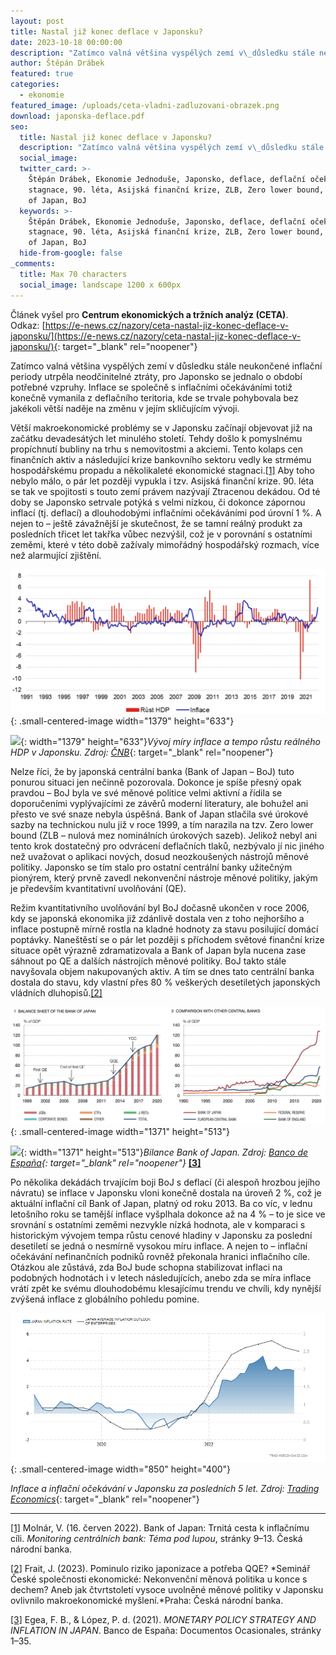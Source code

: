 ```yaml
---
layout: post
title: Nastal již konec deflace v Japonsku?
date: 2023-10-18 00:00:00
description: "Zatímco valná většina vyspělých zemí v\_důsledku stále neukončené inflační periody utrpěla neodčinitelné ztráty, pro Japonsko se jednalo o období potřebné vzpruhy.  Co stojí za dekády trvající deflací v Japonsku?"
author: Štěpán Drábek
featured: true
categories:
  - ekonomie
featured_image: /uploads/ceta-vladni-zadluzovani-obrazek.png
download: japonska-deflace.pdf
seo:
  title: Nastal již konec deflace v Japonsku?
  description: "Zatímco valná většina vyspělých zemí v\_důsledku stále neukončené inflační periody utrpěla neodčinitelné ztráty, pro Japonsko se jednalo o období potřebné vzpruhy.  Co stojí za dekády trvající deflací v Japonsku?"
  social_image:
  twitter_card: >-
    Štěpán Drábek, Ekonomie Jednoduše, Japonsko, deflace, deflační očekávání,
    stagnace, 90. léta, Asijská finanční krize, ZLB, Zero lower bound, QE, Bank
    of Japan, BoJ
  keywords: >-
    Štěpán Drábek, Ekonomie Jednoduše, Japonsko, deflace, deflační očekávání,
    stagnace, 90. léta, Asijská finanční krize, ZLB, Zero lower bound, QE, Bank
    of Japan, BoJ
  hide-from-google: false
_comments:
  title: Max 70 characters
  social_image: landscape 1200 x 600px
---
```

Článek vyšel pro&nbsp;**Centrum ekonomických a tržních analýz (CETA)**. Odkaz:&nbsp;[https://e-news.cz/nazory/ceta-nastal-jiz-konec-deflace-v-japonsku/](https://e-news.cz/nazory/ceta-nastal-jiz-konec-deflace-v-japonsku/){: target="_blank" rel="noopener"}

Zatímco valná většina vyspělých zemí v důsledku stále neukončené inflační periody utrpěla neodčinitelné ztráty, pro Japonsko se jednalo o období potřebné vzpruhy. Inflace se společně s inflačními očekáváními totiž konečně vymanila z deflačního teritoria, kde se trvale pohybovala bez jakékoli větší naděje na změnu v jejím skličujícím vývoji.

Větší makroekonomické problémy se v Japonsku začínají objevovat již na začátku devadesátých let minulého století. Tehdy došlo k pomyslnému propíchnutí bubliny na trhu s nemovitostmi a akciemi. Tento kolaps cen finančních aktiv a následující krize bankovního sektoru vedly ke strmému hospodářskému propadu a několikaleté ekonomické stagnaci.[\[1\]](#_ftn1) Aby toho nebylo málo, o pár let později vypukla i tzv. Asijská finanční krize. 90. léta se tak ve spojitosti s touto zemí právem nazývají Ztracenou dekádou. Od té doby se Japonsko setrvale potýká s velmi nízkou, či dokonce zápornou inflací (tj. deflací) a dlouhodobými inflačními očekáváními pod úrovní 1 %. A nejen to – ještě závažnější je skutečnost, že se tamní reálný produkt za posledních třicet let takřka vůbec nezvýšil, což je v porovnání s ostatními zeměmi, které v této době zažívaly mimořádný hospodářský rozmach, více než alarmující zjištění.



![](/uploads/vyvoj-inflace-a-hdp-v-japonsku-1.png){: .small-centered-image width="1379" height="633"}

![](blob:https://app.cloudcannon.com/1dbd6e01-6955-4668-8f47-3fd111767245){: width="1379" height="633"}*Vývoj míry inflace a tempo růstu reálného HDP v Japonsku. Zdroj:* [*ČNB*](https://www.cnb.cz/cs/o_cnb/cnblog/Bank-of-Japan-Trnita-cesta-k-inflacnimu-cili/){: target="_blank" rel="noopener"}

Nelze říci, že by japonská centrální banka (Bank of Japan – BoJ) tuto ponurou situaci jen nečinně pozorovala. Dokonce je spíše přesný opak pravdou – BoJ byla ve své měnové politice velmi aktivní a řídila se doporučeními vyplývajícími ze závěrů moderní literatury, ale bohužel ani přesto ve své snaze nebyla úspěšná. Bank of Japan stlačila své úrokové sazby na technickou nulu již v roce 1999, a tím narazila na tzv. Zero lower bound (ZLB – nulová mez nominálních úrokových sazeb). Jelikož nebyl ani tento krok dostatečný pro odvrácení deflačních tlaků, nezbývalo jí nic jiného než uvažovat o aplikaci nových, dosud neozkoušených nástrojů měnové politiky. Japonsko se tím stalo pro ostatní centrální banky užitečným pionýrem, který prvně zavedl nekonvenční nástroje měnové politiky, jakým je především kvantitativní uvolňování (QE).

Režim kvantitativního uvolňování byl BoJ dočasně ukončen v roce 2006, kdy se japonská ekonomika již zdánlivě dostala ven z toho nejhoršího a inflace postupně mírně rostla na kladné hodnoty za stavu posilující domácí poptávky. Naneštěstí se o pár let později s příchodem světové finanční krize situace opět výrazně zdramatizovala a Bank of Japan byla nucena zase sáhnout po QE a dalších nástrojích měnové politiky. BoJ takto stále navyšovala objem nakupovaných aktiv. A tím se dnes tato centrální banka dostala do stavu, kdy vlastní přes 80 % veškerých desetiletých japonských vládních dluhopisů.[\[2\]](#_ftn2)



![](/uploads/boj-balance-sheet-struktura-1.png){: .small-centered-image width="1371" height="513"}

![](blob:https://app.cloudcannon.com/0fd6c669-ff01-4019-b775-64f8be62d3e8){: width="1371" height="513"}*Bilance Bank of Japan. Zdroj:* *[Banco de España](https://www.bde.es/f/webbde/SES/Secciones/Publicaciones/PublicacionesSeriadas/DocumentosOcasionales/21/Files/do2116e.pdf){: target="_blank" rel="noopener"}*&nbsp;[**\[3\]**](#_ftn3)

Po několika dekádách trvajícím boji BoJ s deflací (či alespoň hrozbou jejího návratu) se inflace v Japonsku vloni konečně dostala na úroveň 2 %, což je aktuální inflační cíl Bank of Japan, platný od roku 2013. Ba co víc, v lednu letošního roku se tamější inflace vyšplhala dokonce až na 4 % – to je sice ve srovnání s ostatními zeměmi nezvykle nízká hodnota, ale v komparaci s historickým vývojem tempa růstu cenové hladiny v Japonsku za poslední desetiletí se jedná o nesmírně vysokou míru inflace. A nejen to – inflační očekávání nefinančních podniků rovněž překonala hranici inflačního cíle. Otázkou ale zůstává, zda BoJ bude schopna stabilizovat inflaci na podobných hodnotách i v letech následujících, anebo zda se míra inflace vrátí zpět ke svému dlouhodobému klesajícímu trendu ve chvíli, kdy nynější zvýšená inflace z globálního pohledu pomine.



![](/uploads/japan-inflation-cpi-1.png){: .small-centered-image width="850" height="400"}

*Inflace a inflační očekávání v Japonsku za posledních 5 let. Zdroj:* [*Trading Economics*](https://tradingeconomics.com/japan/inflation-cpi){: target="_blank" rel="noopener"}

---

[\[1\]](applewebdata://39D8A155-78C2-4C2D-B3A9-86A67D6A75A2#_ftnref1) Molnár, V. (16. červen 2022). Bank of Japan: Trnitá cesta k inflačnímu cíli. *Monitoring centrálních bank: Téma pod lupou*, stránky 9–13. Česká národní banka.

[\[2\]](applewebdata://39D8A155-78C2-4C2D-B3A9-86A67D6A75A2#_ftnref2) Frait, J. (2023). Pominulo riziko japonizace a potřeba QQE? *Seminář České společnosti ekonomické: Nekonvenční měnová politika u konce s dechem? Aneb jak čtvrtstoletí vysoce uvolněné měnové politiky v Japonsku ovlivnilo makroekonomické myšlení.*Praha: Česká národní banka.

[\[3\]](applewebdata://39D8A155-78C2-4C2D-B3A9-86A67D6A75A2#_ftnref3) Egea, F. B., & López, P. d. (2021). *MONETARY POLICY STRATEGY AND INFLATION IN JAPAN*. Banco de España: Documentos Ocasionales, stránky 1–35.